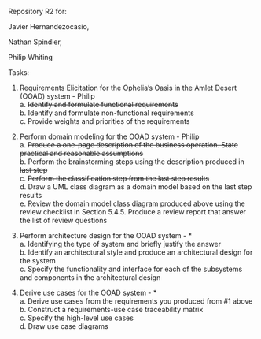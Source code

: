 Repository R2 for:

Javier Hernandezocasio,

Nathan Spindler,

Philip Whiting

Tasks:

1. Requirements Elicitation for the Ophelia’s Oasis in the Amlet Desert (OOAD) system - Philip  
  a. <s>Identify and formulate functional requirements</s>  
  b. Identify and formulate non-functional requirements  
  c. Provide weights and priorities of the requirements  
  
2. Perform domain modeling for the OOAD system - Philip  
  a. <s>Produce a one-page description of the business operation. State practical and reasonable assumptions</s>  
  b. <s>Perform the brainstorming steps using the description produced in last step</s>  
  c. <s>Perform the classification step from the last step results</s>  
  d. Draw a UML class diagram as a domain model based on the last step results  
  e. Review the domain model class diagram produced above using the review checklist in Section 5.4.5. Produce a review report that answer the list of review questions  

3. Perform architecture design for the OOAD system - *  
  a. Identifying the type of system and briefly justify the answer  
  b. Identify an architectural style and produce an architectural design for the system  
  c. Specify the functionality and interface for each of the subsystems and components in the architectural design  

4. Derive use cases for the OOAD system - *  
  a. Derive use cases from the requirements you produced from #1 above  
  b. Construct a requirements-use case traceability matrix  
  c. Specify the high-level use cases  
  d. Draw use case diagrams  


